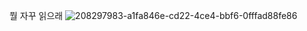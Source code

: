 뭘 자꾸 읽으래
![208297983-a1fa846e-cd22-4ce4-bbf6-0fffad88fe86](https://github.com/simeddk/simeddk/assets/65766852/3ed3bdb0-0f57-41b2-ae66-c83a639b93c6)
